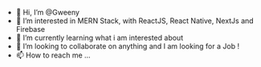 - 👋 Hi, I’m @Gweeny
- 👀 I’m interested in MERN Stack, with ReactJS, React Native, NextJs and Firebase
- 🌱 I’m currently learning what i am interested about
- 💞️ I’m looking to collaborate on anything and I am looking for a Job ! 
- 📫 How to reach me ...

<!---
Gweeny/Gweeny is a ✨ special ✨ repository because its `README.md` (this file) appears on your GitHub profile.
You can click the Preview link to take a look at your changes.
--->
